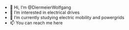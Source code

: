 - 👋 Hi, I’m @DiermeierWolfgang
- 👀 I’m interested in electrical drives
- 🌱 I’m currently studying electric mobility and powergrids
- 📫 You can reach me here

<!---
DiermeierWolfgang/DiermeierWolfgang is a ✨ special ✨ repository because its `README.md` (this file) appears on your GitHub profile.
You can click the Preview link to take a look at your changes.
--->
